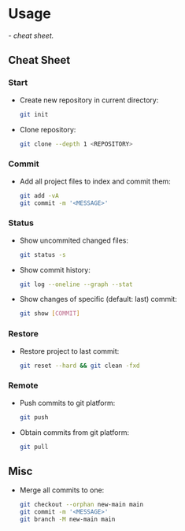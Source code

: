 # Usage

*- cheat sheet.*

## Cheat Sheet

### Start

- Create new repository in current directory:
    ```sh
    git init
    ```
- Clone repository:
    ```sh
    git clone --depth 1 <REPOSITORY>
    ```

### Commit

- Add all project files to index and commit them:
    ```sh
    git add -vA
    git commit -m '<MESSAGE>'
    ```

### Status

- Show uncommited changed files:
    ```sh
    git status -s
    ```
- Show commit history:
    ```sh
    git log --oneline --graph --stat
    ```
- Show changes of specific (default: last) commit:
    ```sh
    git show [COMMIT]
    ```

### Restore

- Restore project to last commit:
    ```sh
    git reset --hard && git clean -fxd
    ```

### Remote

- Push commits to git platform:
    ```sh
    git push
    ```
- Obtain commits from git platform:
    ```sh
    git pull
    ```

## Misc

- Merge all commits to one:
	```sh
	git checkout --orphan new-main main
	git commit -m '<MESSAGE>'
	git branch -M new-main main
	```
